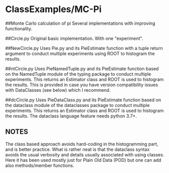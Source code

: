 # ClassExamples/MC-Pi

##Monte Carlo calculation of pi
Several implementations with improving functionality.

##Circle.py
Original basic implementation.  With one "experiment".

##NewCircle.py
Uses Pie.py and its PieEstimate function with 
a tuple return argument to conduct multiple experiments 
using ROOT to histogram the results.

##ntCircle.py
Uses PieNamedTuple.py and its PieEstimate function based on the 
NamedTuple module of the typing package to conduct multiple experiments.
This returns an Estimator class and ROOT is used 
to histogram the results. This is provided in case you have version 
compatibility issues with DataClasses (see below) which I recommend.

##dcCircle.py
Uses PieDataClass.py and its PieEstimate function based on the 
dataclass module of the dataclasses package to conduct multiple experiments.
This returns an Estimator class and ROOT is used 
to histogram the results. The dataclass language feature needs python 3.7+.

## NOTES
The class based approach avoids hard-coding in the histogramming part, and is 
better practice. What is rather neat is that the dataclass syntax avoids 
the usual verbosity and details usually associated with using classes. 
Here it has been used mostly just for Plain Old Data (POD) but one can 
add also methods/member functions.
